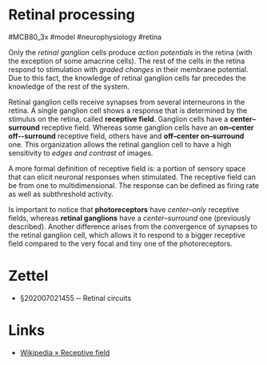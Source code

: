 # Retinal processing
#MCB80_3x #model #neurophysiology #retina

Only the _retinal ganglion_ cells produce _action potentials_ in the retina (with the exception of some amacrine cells). The rest of the cells in the retina respond to stimulation with _graded changes_ in their membrane potential. Due to this fact, the knowledge of retinal ganglion cells far precedes the knowledge of the rest of the system.

Retinal ganglion cells receive synapses from several interneurons in the retina. A single ganglion cell shows a response that is determined by the stimulus on the retina, called **receptive field**. Ganglion cells have a **center–surround** receptive field. Whereas some ganglion cells have an **on–center off--surround** receptive field, others have and **off–center on–surround** one. This organization allows the retinal ganglion cell to have a high sensitivity to _edges and contrast_ of images.

A more formal definition of receptive field is: a portion of sensory space that can elicit neuronal responses when stimulated. The receptive field can be from one to multidimensional. The response can be defined as firing rate as well as subthreshold activity.

Is important to notice that **photoreceptors** have _center–only_ receptive fields, whereas **retinal ganglions** have a _center–surround_ one (previously described). Another difference arises from the convergence of synapses to the retinal ganglion cell, which allows it to respond to a bigger receptive field compared to the very focal and tiny one of the photoreceptors.

# Zettel

- §202007021455 ─ Retinal circuits

# Links

- [Wikipedia » Receptive field](https://en.wikipedia.org/wiki/Receptive_field)